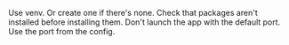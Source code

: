 Use venv. Or create one if there's none.
Check that packages aren't installed before installing them.
Don't launch the app with the default port. Use the port from the config.
